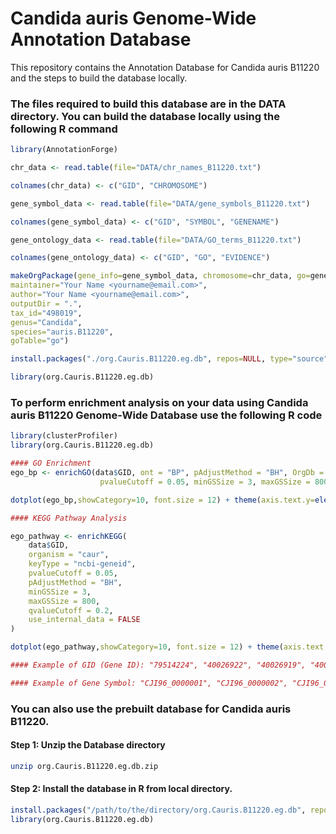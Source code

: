 # Candida auris Genome-Wide Annotation Database
This repository contains the Annotation Database for Candida auris B11220 and the steps to build the database locally.

### The files required to build this database are in the DATA directory. You can build the database locally using the following R command
```R
library(AnnotationForge)

chr_data <- read.table(file="DATA/chr_names_B11220.txt")

colnames(chr_data) <- c("GID", "CHROMOSOME")

gene_symbol_data <- read.table(file="DATA/gene_symbols_B11220.txt")

colnames(gene_symbol_data) <- c("GID", "SYMBOL", "GENENAME")

gene_ontology_data <- read.table(file="DATA/GO_terms_B11220.txt")

colnames(gene_ontology_data) <- c("GID", "GO", "EVIDENCE")

makeOrgPackage(gene_info=gene_symbol_data, chromosome=chr_data, go=gene_ontology_data, version="0.1",
maintainer="Your Name <yourname@email.com>",
author="Your Name <yourname@email.com>",
outputDir = ".",
tax_id="498019",
genus="Candida",
species="auris.B11220",
goTable="go")

install.packages("./org.Cauris.B11220.eg.db", repos=NULL, type="source")

library(org.Cauris.B11220.eg.db)
```
### To perform enrichment analysis on your data using Candida auris B11220 Genome-Wide Database use the following R code
```R
library(clusterProfiler)
library(org.Cauris.B11220.eg.db)

#### GO Enrichment
ego_bp <- enrichGO(data$GID, ont = "BP", pAdjustMethod = "BH", OrgDb = org.Cauris.B11220.eg.db,
                    pvalueCutoff = 0.05, minGSSize = 3, maxGSSize = 800, readable = T, keyType="GID")

dotplot(ego_bp,showCategory=10, font.size = 12) + theme(axis.text.y=element_text(size=12))

#### KEGG Pathway Analysis

ego_pathway <- enrichKEGG(
    data$GID,
    organism = "caur",
    keyType = "ncbi-geneid",
    pvalueCutoff = 0.05,
    pAdjustMethod = "BH",
    minGSSize = 3,
    maxGSSize = 800,
    qvalueCutoff = 0.2,
    use_internal_data = FALSE
)

dotplot(ego_pathway,showCategory=10, font.size = 12) + theme(axis.text.y=element_text(size=12))

#### Example of GID (Gene ID): "79514224", "40026922", "40026919", "40026918", "40026917", "40026916"

#### Example of Gene Symbol: "CJI96_0000001", "CJI96_0000002", "CJI96_0000005", "CJI96_0000006", "CJI96_0000007", "CJI96_0000008"

```

### You can also use the prebuilt database for Candida auris B11220.

#### Step 1: Unzip the Database directory
```bash
unzip org.Cauris.B11220.eg.db.zip
```
#### Step 2: Install the database in R from local directory.
```R
install.packages("/path/to/the/directory/org.Cauris.B11220.eg.db", repos=NULL, type="source")
library(org.Cauris.B11220.eg.db)
```

